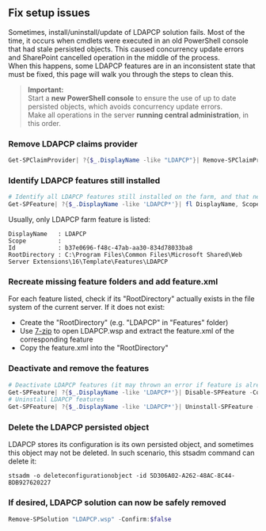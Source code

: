 ## Fix setup issues

Sometimes, install/uninstall/update of LDAPCP solution fails. Most of the time, it occurs when cmdlets were executed in an old PowerShell console that had stale persisted objects. This caused concurrency update errors and SharePoint cancelled operation in the middle of the process.  
When this happens, some LDAPCP features are in an inconsistent state that must be fixed, this page will walk you through the steps to clean this.

> **Important:**  
> Start a **new PowerShell console** to ensure the use of up to date persisted objects, which avoids concurrency update errors.  
> Make all operations in the server **running central administration**, in this order.

### Remove LDAPCP claims provider

```powershell
Get-SPClaimProvider| ?{$_.DisplayName -like "LDAPCP"}| Remove-SPClaimProvider
```

### Identify LDAPCP features still installed

```powershell
# Identify all LDAPCP features still installed on the farm, and that need to be manually uninstalled
Get-SPFeature| ?{$_.DisplayName -like 'LDAPCP*'}| fl DisplayName, Scope, Id, RootDirectory
```

Usually, only LDAPCP farm feature is listed:

```text
DisplayName   : LDAPCP
Scope         :
Id            : b37e0696-f48c-47ab-aa30-834d78033ba8
RootDirectory : C:\Program Files\Common Files\Microsoft Shared\Web Server Extensions\16\Template\Features\LDAPCP
```

### Recreate missing feature folders and add feature.xml

For each feature listed, check if its "RootDirectory" actually exists in the file system of the current server. If it does not exist:

* Create the "RootDirectory" (e.g. "LDAPCP" in "Features" folder)
* Use [7-zip](http://www.7-zip.org/) to open LDAPCP.wsp and extract the feature.xml of the corresponding feature
* Copy the feature.xml into the "RootDirectory"

### Deactivate and remove the features

```powershell
# Deactivate LDAPCP features (it may thrown an error if feature is already deactivated)
Get-SPFeature| ?{$_.DisplayName -like 'LDAPCP*'}| Disable-SPFeature -Confirm:$false
# Uninstall LDAPCP features
Get-SPFeature| ?{$_.DisplayName -like 'LDAPCP*'}| Uninstall-SPFeature -Confirm:$false
```

### Delete the LDAPCP persisted object

LDAPCP stores its configuration is its own persisted object, and sometimes this object may not be deleted. In such scenario, this stsadm command can delete it:

```
stsadm -o deleteconfigurationobject -id 5D306A02-A262-48AC-8C44-BDB927620227
```

### If desired, LDAPCP solution can now be safely removed

```powershell
Remove-SPSolution "LDAPCP.wsp" -Confirm:$false
```
